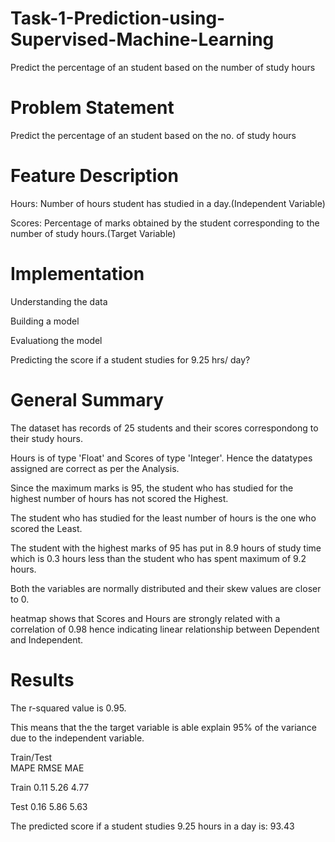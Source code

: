 # Task-1-Prediction-using-Supervised-Machine-Learning

Predict the percentage of an student based on the number of study hours


# Problem Statement

Predict the percentage of an student based on the no. of study hours


# Feature Description
Hours: Number of hours student has studied in a day.(Independent Variable)

Scores: Percentage of marks obtained by the student corresponding to the number of study hours.(Target Variable)


# Implementation

Understanding the data

Building a model

Evaluationg the model

Predicting the score if a student studies for 9.25 hrs/ day?


# General Summary

The dataset has records of 25 students and their scores correspondong to their study hours.

Hours is of type 'Float' and Scores of type 'Integer'. Hence the datatypes assigned are correct as per the Analysis.

Since the maximum marks is 95, the student who has studied for the highest number of hours has not scored the Highest.

The student who has studied for the least number of hours is the one who scored the Least.

The student with the highest marks of 95 has put in 8.9 hours of study time which is 0.3 hours less than the student who has spent maximum of 9.2 hours.

Both the variables are normally distributed and their skew values are closer to 0.

heatmap shows that Scores and Hours are strongly related with a correlation of 0.98 hence indicating linear relationship between Dependent and Independent.


# Results

The r-squared value is 0.95.

This means that the the target variable is able explain 95% of the variance due to the independent variable.


Train/Test	
      MAPE  RMSE  MAE
      
Train	0.11	5.26	4.77

Test	0.16	5.86	5.63


The predicted score if a student studies 9.25 hours in a day is: 93.43


